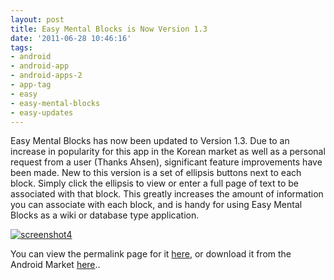 ```yaml
---
layout: post
title: Easy Mental Blocks is Now Version 1.3
date: '2011-06-28 10:46:16'
tags:
- android
- android-app
- android-apps-2
- app-tag
- easy
- easy-mental-blocks
- easy-updates
---
```



Easy Mental Blocks has now been updated to Version 1.3. Due to an increase in popularity for this app in the Korean market as well as a personal request from a user (Thanks Ahsen), significant feature improvements have been made. New to this version is a set of ellipsis buttons next to each block. Simply click the ellipsis to view or enter a full page of text to be associated with that block. This greatly increases the amount of information you can associate with each block, and is handy for using Easy Mental Blocks as a wiki or database type application.

[![](http://66.147.244.180/~hunterda/content/images/2011/06/screenshot42-180x300.png "screenshot4")](http://66.147.244.180/~hunterda/content/images/2011/06/screenshot42.png)

You can view the permalink page for it [here](http://hunterdavis.com/android-app-easy-mental-blocks), or download it from the Android Market [here](https://market.android.com/details?id=com.hunterdavis.easymentalblocks)..


